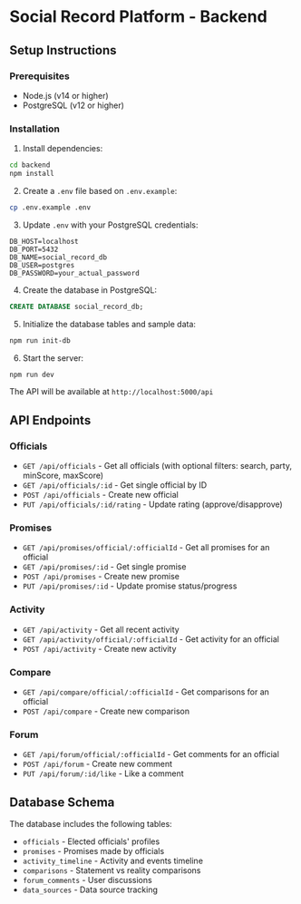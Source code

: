 # Social Record Platform - Backend

## Setup Instructions

### Prerequisites
- Node.js (v14 or higher)
- PostgreSQL (v12 or higher)

### Installation

1. Install dependencies:
```bash
cd backend
npm install
```

2. Create a `.env` file based on `.env.example`:
```bash
cp .env.example .env
```

3. Update `.env` with your PostgreSQL credentials:
```
DB_HOST=localhost
DB_PORT=5432
DB_NAME=social_record_db
DB_USER=postgres
DB_PASSWORD=your_actual_password
```

4. Create the database in PostgreSQL:
```sql
CREATE DATABASE social_record_db;
```

5. Initialize the database tables and sample data:
```bash
npm run init-db
```

6. Start the server:
```bash
npm run dev
```

The API will be available at `http://localhost:5000/api`

## API Endpoints

### Officials
- `GET /api/officials` - Get all officials (with optional filters: search, party, minScore, maxScore)
- `GET /api/officials/:id` - Get single official by ID
- `POST /api/officials` - Create new official
- `PUT /api/officials/:id/rating` - Update rating (approve/disapprove)

### Promises
- `GET /api/promises/official/:officialId` - Get all promises for an official
- `GET /api/promises/:id` - Get single promise
- `POST /api/promises` - Create new promise
- `PUT /api/promises/:id` - Update promise status/progress

### Activity
- `GET /api/activity` - Get all recent activity
- `GET /api/activity/official/:officialId` - Get activity for an official
- `POST /api/activity` - Create new activity

### Compare
- `GET /api/compare/official/:officialId` - Get comparisons for an official
- `POST /api/compare` - Create new comparison

### Forum
- `GET /api/forum/official/:officialId` - Get comments for an official
- `POST /api/forum` - Create new comment
- `PUT /api/forum/:id/like` - Like a comment

## Database Schema

The database includes the following tables:
- `officials` - Elected officials' profiles
- `promises` - Promises made by officials
- `activity_timeline` - Activity and events timeline
- `comparisons` - Statement vs reality comparisons
- `forum_comments` - User discussions
- `data_sources` - Data source tracking
